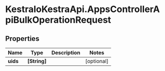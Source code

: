 # KestraIoKestraApi.AppsControllerApiBulkOperationRequest

## Properties

Name | Type | Description | Notes
------------ | ------------- | ------------- | -------------
**uids** | **[String]** |  | [optional] 


